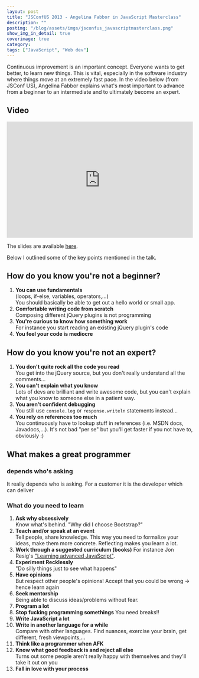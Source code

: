 ```yaml
---
layout: post
title: "JSConfUS 2013 - Angelina Fabbor in JavaScript Masterclass"
description: ""
postimg: "/blog/assets/imgs/jsconfus_javascriptmasterclass.png"
show_img_in_detail: true
coverimage: true
category: 
tags: ["JavaScript", "Web dev"]
---
```


Continuous improvement is an important concept. Everyone wants to get better, to learn new things. This is vital, especially in the software industry where things move at an extremely fast pace. In the video below (from JSConf US), Angelina Fabbor explains what's most important to advance from a beginner to an intermediate and to ultimately become an expert.

## Video

<p> </p>
<iframe width="100%" height="315" src="http://www.youtube.com/embed/v0TFmdO4ZP0" frameborder="0" allowfullscreen="allowfullscreen"> </iframe>


The slides are available [here](http://afabbro.github.io/jsconf2013/).

Below I outlined some of the key points mentioned in the talk.

## How do you know you're not a beginner?

1. **You can use fundamentals**  
   (loops, if-else, variables, operators,...)  
   You should basically be able to get out a hello world or small app.
1. **Comfortable writing code from scratch**  
   Composing different jQuery plugins is not programming
1. **You're curious to know how something work**  
   For instance you start reading an existing jQuery plugin's code
1. **You feel your code is mediocre**  


## How do you know you're not an expert?

1. **You don't quite rock all the code you read**  
   You get into the jQuery source, but you don't really understand all the comments...  
1. **You can't explain what you know**  
   Lots of devs are brilliant and write awesome code, but you can't explain what you know to someone else in a patient way.
1. **You aren't confident debugging**  
   You still use `console.log` or `response.writeln` statements instead...
1. **You rely on references too much**  
   You continuously have to lookup stuff in references (i.e. MSDN docs, Javadocs,...). It's not bad "per se" but you'll get faster if you not have to, obviously :)

## What makes a great programmer

### depends who's asking

It really depends who is asking. For a customer it is the developer which can deliver 

### What do you need to learn

1. **Ask why obsessively**  
   Know what's behind. "Why did I choose Bootstrap?"
1. **Teach and/or speak at an event**  
   Tell people, share knowledge. This way you need to formalize your ideas, make them more concrete. Reflecting makes you learn a lot.
1. **Work through a suggested curriculum (books)**
   For instance Jon Resig's ["Learning advanced JavaScript"](http://ejohn.org/apps/learn/).
1. **Experiment Recklessly**  
   "Do silly things just to see what happens"
1. **Have opinions**  
   But respect other people's opinions! Accept that you could be wrong -> hence learn again
1. **Seek mentorship**  
   Being able to discuss ideas/problems without fear.
1. **Program a lot**
1. **Stop fucking programming somethings**
   You need breaks!!
1. **Write JavaScript a lot**
1. **Write in another language for a while**  
   Compare with other languages. Find nuances, exercise your brain, get different, fresh viewpoints,...
1. **Think like a programmer when AFK**
1. **Know what good feedback is and reject all else**  
   Turns out some people aren't really happy with themselves and they'll take it out on you
1. **Fall in love with your process**
